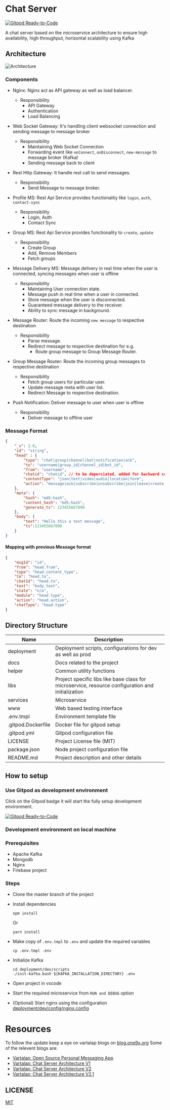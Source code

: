 # Chat Server
[![Gitpod Ready-to-Code](https://img.shields.io/badge/Gitpod-Ready--to--Code-blue?logo=gitpod)](https://gitpod.io/#https://github.com/ramank775/chat-server) 

A chat server based on the microservice architecture to ensure high availability, high throughput, horizontal scalability using Kafka

## Architecture
![Architecture](docs/Architecture.png)

### Components
- Nginx: Nginx act as API gateway as well as load balancer.
    - Responsibility
        - API Gateway
        - Authentication
        - Load Balancing
  
- Web Socket Gateway: It's handling client websocket connection and sending message to message broker
    - Responsibility
        - Maintaining Web Socket Connection
        - Forwarding event like `onConnect`, `onDisconnect`, `new-message` to message broker (Kafka)
        - Sending message back to client

- Rest Http Gateway: It handle rest call to send messages.
    - Responsibility
        - Send Message to message broker.

- Profile MS: Rest Api Service provides functionality like `login`, `auth`, `contact-sync` 
    - Responsibility
        - Login, Auth
        - Contact Sync

- Group MS: Rest Api Service provides functionality to `create`, `update`
    - Responsibility
        - Create Group
        - Add, Remove Members
        - Fetch groups

- Message Delivery MS: Message delivery in real time when the user is connected, syncing messages when user is offline
    - Responsibility
       - Maintaining User connection state.
       - Message push in real time when a user in connected.
       - Store message when the user is disconnected.
       - Guaranteed message delivery to the receiver.
       - Ability to sync message in background.

- Message Router: Route the incoming `new message` to respective destination
    - Responsibility
        - Parse message.
        - Redirect message to respective destination for e.g.
            - Route group message to Group Message Router.

- Group Message Router: Route the incoming group messages to respective destination
    - Responsibility
        - Fetch group users for particular user.
        - Update message meta with user list.
        - Redirect Message to respective destination.

- Push Notification: Deliver message to user when user is offline
    - Responsibility
        - Deliver message to offline user

### Message Format

```json
{
    "_v": 2.0,
    "id": "string",
    "head" : {
        "type": "chat|group|channel|bot|notification|ack",
        "to": "username|group_id|channel_id|bot_id",
        "from": "username",
        "chatid": "chatid", // to be deperciated, added for backward comptibility only
        "contentType": "json|text|video|audio|location|form",
        "action": "message|ack|subscribe|unsubscribe|join|leave|create|add-member|remove-member"
    },
    "meta": {
        "hash": "md5:hash",
        "content_hash": "md5:hash",
        "generate_ts": 123455667890
    },
    "body": {
        "text": "Hello this a text message",
        "ts":123455667890
    }
}
```

#### Mapping with previous Message format

```json
{
    "msgId": "id",
    "from": "head.from",
    "type": "head.content_type",
    "to": "head.to",
    "chatId": "head.to",
    "text": "body.text",
    "state": "n/a",
    "module": "head.type",
    "action": "head.action",
    "chatType": "head.type"
}
```

## Directory Structure

| Name |  Description |
| ---- |  ----------- |
| deployment | Deployment scripts, configurations for dev as well as prod |
| docs | Docs related to the project |
| helper | Common utility functions |
| libs | Project specific libs like base class for microservice, resource configuration and initialization |
| services | Microservice |
| www | Web based testing interface |
| .env.tmpl | Environment template file |
| .gitpod.Dockerfile | Docker file for gitpod setup |
| .gitpod.yml | Gitpod configuration file |
| LICENSE | Project License file (MIT) |
| package.json | Node project configuration file |
| README.md | Project description and other details |

## How to setup

### Use Gitpod as development environment
Click on the Gitpod badge it will start the fully setup development environment.

 [![Gitpod Ready-to-Code](https://img.shields.io/badge/Gitpod-Ready--to--Code-blue?logo=gitpod)](https://gitpod.io/#https://github.com/ramank775/chat-server) 

### Development environment on local machine

### Prerequisites
- Apache Kafka
- Mongodb
- Nginx
- Firebase project 

### Steps
- Clone the master branch of the project
- Install dependencies

    ``` 
    npm install 
    ```
    Or 
    ``` 
    yarn install 
    ```
- Make copy of `.env.tmpl` to `.env` and update the required variables
    ```
    cp .env.tmpl .env
    ```
- Initialize Kafka 
    ```
    cd deployment/dev/scripts
    ./init-kafka.bash ${KAFKA_INSTALLATION_DIRECTORY} .env
    ```
- Open project in vscode
- Start the required microservice from `RUN and DEBUG` option
- (Optional) Start nginx using the configuration [deployment/dev/config/nginx.config](./deployment/dev/config/nginx.config)



# Resources
To follow the update keep a eye on vartalap blogs on [blog.one9x.org](https://blog.one9x.org)
Some of the relevent blogs are:
- [Vartalap: Open Source Personal Messaging App](https://blog.one9x.org/vartalap/2021/04/04/vartalap-personal-messaging-app.html)
- [Vartalap: Chat Server Architecture V1](https://blog.one9x.org/vartalap/2021/04/10/vartalap-chat-server-architecture.html)
- [Vartalap: Chat Server Architecture V2](https://blog.one9x.org/vartalap/2021/05/22/vartalap-chat-server-architecture-v2.html)
- [Vartalap: Chat Server Architecture V2.1](https://blog.one9x.org/vartalap/2021/06/26/vartalap-chat-server-architecture-v2-1.html)
## LICENSE
 [MIT](./LICENSE)